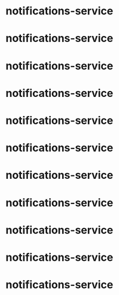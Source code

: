 # notifications-service
# notifications-service
# notifications-service
# notifications-service
# notifications-service
# notifications-service
# notifications-service
# notifications-service
# notifications-service
# notifications-service
# notifications-service
